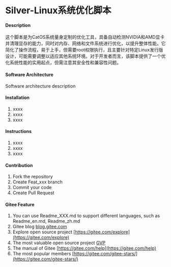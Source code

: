 # Silver-Linux系统优化脚本

#### Description
这个脚本是为CatOS系统量身定制的优化工具，具备自动检测NVIDIA和AMD显卡并清理显存的能力，同时对内存、网络和文件系统进行优化，以提升整体性能。它简化了操作流程，易于上手，但需要root权限执行，且主要针对特定Linux发行版设计，可能需要调整以适应其他系统环境。对于开发者而言，该脚本提供了一个优化系统性能的实用起点，但需注意其安全性和兼容性问题。

#### Software Architecture
Software architecture description

#### Installation

1.  xxxx
2.  xxxx
3.  xxxx

#### Instructions

1.  xxxx
2.  xxxx
3.  xxxx

#### Contribution

1.  Fork the repository
2.  Create Feat_xxx branch
3.  Commit your code
4.  Create Pull Request


#### Gitee Feature

1.  You can use Readme\_XXX.md to support different languages, such as Readme\_en.md, Readme\_zh.md
2.  Gitee blog [blog.gitee.com](https://blog.gitee.com)
3.  Explore open source project [https://gitee.com/explore](https://gitee.com/explore)
4.  The most valuable open source project [GVP](https://gitee.com/gvp)
5.  The manual of Gitee [https://gitee.com/help](https://gitee.com/help)
6.  The most popular members  [https://gitee.com/gitee-stars/](https://gitee.com/gitee-stars/)
